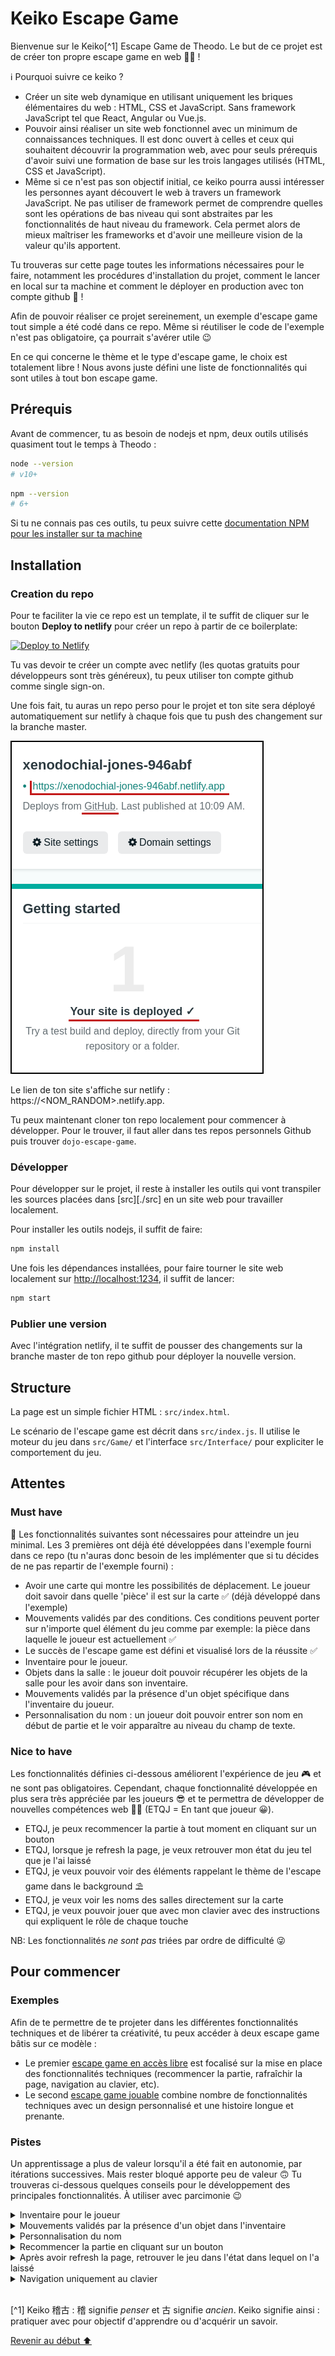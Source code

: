 <a name="top"></a>
# Keiko Escape Game

Bienvenue sur le Keiko[^1] Escape Game de Theodo. Le but de ce projet est de créer ton propre escape game en web 🧑‍💻 !

ℹ️ Pourquoi suivre ce keiko ?
- Créer un site web dynamique en utilisant uniquement les briques élémentaires du web : HTML, CSS et JavaScript. Sans framework JavaScript tel que React, Angular ou Vue.js.
- Pouvoir ainsi réaliser un site web fonctionnel avec un minimum de connaissances techniques. Il est donc ouvert à celles et ceux qui souhaitent découvrir la programmation web, avec pour seuls prérequis d'avoir suivi une formation de base sur les trois langages utilisés (HTML, CSS et JavaScript).
- Même si ce n'est pas son objectif initial, ce keiko pourra aussi intéresser les personnes ayant découvert le web à travers un framework JavaScript. Ne pas utiliser de framework permet de comprendre quelles sont les opérations de bas niveau qui sont abstraites par les fonctionnalités de haut niveau du framework. Cela permet alors de mieux maîtriser les frameworks et d'avoir une meilleure vision de la valeur qu'ils apportent.

Tu trouveras sur cette page toutes les informations nécessaires pour le faire, notamment les procédures d'installation du projet, comment le lancer en local sur ta machine et comment le déployer en production avec ton compte github 🥳 !

Afin de pouvoir réaliser ce projet sereinement, un exemple d'escape game tout simple a été codé dans ce repo. Même si réutiliser le code de l'exemple n'est pas obligatoire, ça pourrait s'avérer utile 😉

En ce qui concerne le thème et le type d'escape game, le choix est totalement libre ! Nous avons juste défini une liste de fonctionnalités qui sont utiles à tout bon escape game.

## Prérequis

Avant de commencer, tu as besoin de nodejs et npm, deux outils utilisés quasiment tout le temps à Theodo :

```bash
node --version
# v10+
```

```bash
npm --version
# 6+
```

Si tu ne connais pas ces outils, tu peux suivre cette [documentation NPM pour les installer sur ta machine](https://docs.npmjs.com/downloading-and-installing-node-js-and-npm)

## Installation

### Creation du repo

Pour te faciliter la vie ce repo est un template, il te suffit de cliquer sur le bouton **Deploy to netlify** pour créer un repo à partir de ce boilerplate:

<a href="https://app.netlify.com/start/deploy?repository=https://github.com/theodo/dojo-escape-game"><img src="https://www.netlify.com/img/deploy/button.svg" alt="Deploy to Netlify"></a>

Tu vas devoir te créer un compte avec netlify (les quotas gratuits pour développeurs sont très généreux), tu peux utiliser ton compte github comme single sign-on.

Une fois fait, tu auras un repo perso pour le projet et ton site sera déployé automatiquement sur netlify à chaque fois que tu push des changement sur la branche master.

![Déploiement sur netlify](deploy_to_netlify.png)

Le lien de ton site s'affiche sur netlify : https://<NOM_RANDOM>.netlify.app.

Tu peux maintenant cloner ton repo localement pour commencer à développer. Pour le trouver, il faut aller dans tes repos personnels Github puis trouver `dojo-escape-game`.

### Développer

Pour développer sur le projet, il reste à installer les outils qui vont transpiler les sources placées dans [src][./src] en un site web pour travailler localement.

Pour installer les outils nodejs, il suffit de faire:

```bash
npm install
```

Une fois les dépendances installées, pour faire tourner le site web localement sur [http://localhost:1234](http://localhost:1234), il suffit de lancer:

```bash
npm start
```

### Publier une version

Avec l'intégration netlify, il te suffit de pousser des changements sur la branche master de ton repo github pour déployer la nouvelle version.

## Structure

La page est un simple fichier HTML : `src/index.html`.

Le scénario de l'escape game est décrit dans `src/index.js`. Il utilise le moteur du jeu dans `src/Game/` et l'interface `src/Interface/` pour expliciter le comportement du jeu.

## Attentes

### Must have

🚨 Les fonctionnalités suivantes sont nécessaires pour atteindre un jeu minimal. Les 3 premières ont déjà été développées dans l'exemple fourni dans ce repo (tu n'auras donc besoin de les implémenter que si tu décides de ne pas repartir de l'exemple fourni) :

- Avoir une carte qui montre les possibilités de déplacement. Le joueur doit savoir dans quelle 'pièce' il est sur la carte ✅ (déjà développé dans l'exemple)
- Mouvements validés par des conditions. Ces conditions peuvent porter sur n'importe quel élément du jeu comme par exemple: la pièce dans laquelle le joueur est actuellement ✅
- Le succès de l'escape game est défini et visualisé lors de la réussite ✅
- Inventaire pour le joueur.
- Objets dans la salle : le joueur doit pouvoir récupérer les objets de la salle pour les avoir dans son inventaire.
- Mouvements validés par la présence d'un objet spécifique dans l'inventaire du joueur.
- Personnalisation du nom : un joueur doit pouvoir entrer son nom en début de partie et le voir apparaître au niveau du champ de texte.

### Nice to have

Les fonctionnalités définies ci-dessous améliorent l'expérience de jeu 🎮 et ne sont pas obligatoires. Cependant, chaque fonctionnalité développée en plus sera très appréciée par les joueurs 😎 et te permettra de développer de nouvelles compétences web 🧑‍💻 (ETQJ = En tant que joueur 😀).

- ETQJ, je peux recommencer la partie à tout moment en cliquant sur un bouton
- ETQJ, lorsque je refresh la page, je veux retrouver mon état du jeu tel que je l'ai laissé
- ETQJ, je veux pouvoir voir des éléments rappelant le thème de l'escape game dans le background ⛱️
- ETQJ, je veux voir les noms des salles directement sur la carte
- ETQJ, je veux pouvoir jouer que avec mon clavier avec des instructions qui expliquent le rôle de chaque touche

NB: Les fonctionnalités _ne sont pas_ triées par ordre de difficulté 😜

## Pour commencer

### Exemples

Afin de te permettre de te projeter dans les différentes fonctionnalités techniques et de libérer ta créativité, tu peux accéder à deux escape game bâtis sur ce modèle :

- Le premier [escape game en accès libre](https://elegant-sawine-9b39ee.netlify.app/) est focalisé sur la mise en place des fonctionnalités techniques (recommencer la partie, rafraîchir la page, navigation au clavier, etc).
- Le second [escape game jouable](https://magical-pithivier-7d3fbd.netlify.app/) combine nombre de fonctionnalités techniques avec un design personnalisé et une histoire longue et prenante.

### Pistes

Un apprentissage a plus de valeur lorsqu'il a été fait en autonomie, par itérations successives. Mais rester bloqué apporte peu de valeur 🙃 Tu trouveras ci-dessous quelques conseils pour le développement des principales fonctionnalités. À utiliser avec parcimonie 😉

<details>
<summary>Inventaire pour le joueur</summary>
Pour ajouter un inventaire, tu peux reprendre l'organisation du code existante pour les actions :

- dans `/src/Game` avoir une classe `Inventory.js` qui contient l'état (ex. : objets présents dans l'inventaire) et la logique (ex. : méthode pour savoir si un objet est présent dans l'inventaire),
- dans `/src/Interface` avoir une classe `Inventory.js` qui permet d'afficher l'inventaire en manipulant le HTML (en récupérant l'endroit prévu pour à l'aide de `document.getElementById()`).

</details>

<details>
<summary>Mouvements validés par la présence d'un objet dans l'inventaire</summary>

Dans la callback passée en argument à la méthode `world.createAction()`, ajoute une condition sur la présence de l'objet dans l'inventaire. Selon le booléen retourné par la condition, retourne une callback différente.

</details>

<details>
<summary>Personnalisation du nom</summary>
Les possibilités pour cette fonctionnalités sont nombreuses !
L'une d'entre elles consiste à ajouter une modale qui est affichée au début de la partie et dans laquelle le joueur inscrit son nom. Voici quelques astuces :

- dans `index.css` tu peux jouer avec les propriétés suivantes :
    - `display` : `block` ou `none` selon si tu souhaites afficher la modale ou non,
    - `position` : `absolute` combinée avec `left` et `top` pour positionner la modale de façon absolue et `z-index` pour que la modale soit affichée au-dessus de l'écran de jeu,
    - `width` et `height` pour dimensionner la modale,
- le type `Player` peut être défini dans une classe à part, puis instancié dans la classe `World`.
</details>

<details>
<summary>Recommencer la partie en cliquant sur un bouton</summary>

Ici aussi différentes façon de procéder sont possibles. Dans tous les cas, n'oublie pas d'agir à la fois sur l'affichage (en utilisant par exemple la méthode `clearActions()`) et sur l'état stocké (en modifiant le champ `actions` de l'objet `World`).
</details>

<details>
<summary>Après avoir refresh la page, retrouver le jeu dans l'état dans lequel on l'a laissé</summary>

L'une des possibilités consiste à utiliser le stockage présent dans le navigateur pour conserver l'état du jeu. Tu peux utiliser le local storage ou le session storage selon tes besoins.

Afin de stocker l'état actuel du jeu dans le local storage avant un refresh, tu peux écouter l'événement `beforeunload` de `window` et remplir le storage à ce moment-là.

Puis en fonction de ce que tu récupères (ou non) dans le storage après le refresh, tu pourras initialiser le jeu différemment.
</details>

<details>
<summary>Navigation uniquement au clavier</summary>

Quelques astuces :
- si tu as besoin de rendre accessible au clavier un élément qui ne l'est pas nativement, tu peux utiliser l'attribut `tabindex` dans ton HTML,
- le focus peux être modifié à partir du fichier javascript en utilisant la méthode `.focus()`,
- n'oublie pas de donner un retour visuel sur l'élément sélectionné à l'aide de la pseudo-classe `focus` dans ton CSS.
</details>

<br>

[^1] Keiko 稽古 : 稽 signifie <em>penser</em> et 古 signifie <em>ancien</em>. Keiko signifie ainsi : pratiquer avec pour objectif d'apprendre ou d'acquérir un savoir.

[Revenir au début ⬆️](#top)